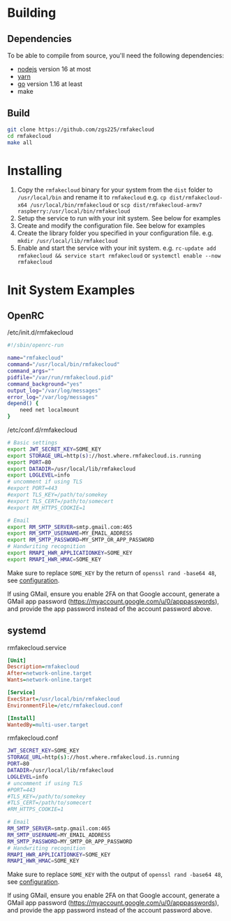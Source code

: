 Building
========

Dependencies
------------

To be able to compile from source, you'll need the following dependencies:

* [nodejs](https://nodejs.org) version 16 at most
* [yarn](https://yarnpkg.com/)
* [go](https://go.dev/) version 1.16 at least
* make

Build
-----

```sh
git clone https://github.com/zgs225/rmfakecloud
cd rmfakecloud
make all
```

Installing
==========

1. Copy the `rmfakecloud` binary for your system from the `dist` folder to `/usr/local/bin` and rename it to `rmfakecloud`
   e.g. `cp dist/rmfakecloud-x64 /usr/local/bin/rmfakecloud`
   or `scp dist/rmfakecloud-armv7 raspberry:/usr/local/bin/rmfakecloud`
2. Setup the service to run with your init system. See below for examples
3. Create and modify the configuration file. See below for examples
4. Create the library folder you specified in your configuration file.
   e.g. `mkdir /usr/local/lib/rmfakecloud`
5. Enable and start the service with your init system.
   e.g. `rc-update add rmfakecloud && service start rmfakecloud` or `systemctl enable --now rmfakecloud`

Init System Examples
====================

OpenRC
------

/etc/init.d/rmfakecloud

```sh
#!/sbin/openrc-run

name="rmfakecloud"
command="/usr/local/bin/rmfakecloud"
command_args=""
pidfile="/var/run/rmfakecloud.pid"
command_background="yes"
output_log="/var/log/messages"
error_log="/var/log/messages"
depend() {
    need net localmount
}
```

/etc/conf.d/rmfakecloud

```sh
# Basic settings
export JWT_SECRET_KEY=SOME_KEY
export STORAGE_URL=http(s)://host.where.rmfakecloud.is.running
export PORT=80
export DATADIR=/usr/local/lib/rmfakecloud
export LOGLEVEL=info
# uncomment if using TLS
#export PORT=443
#export TLS_KEY=/path/to/somekey
#export TLS_CERT=/path/to/somecert
#export RM_HTTPS_COOKIE=1

# Email
export RM_SMTP_SERVER=smtp.gmail.com:465
export RM_SMTP_USERNAME=MY_EMAIL_ADDRESS
export RM_SMTP_PASSWORD=MY_SMTP_OR_APP_PASSWORD
# Handwriting recognition
export RMAPI_HWR_APPLICATIONKEY=SOME_KEY
export RMAPI_HWR_HMAC=SOME_KEY
```

Make sure to replace `SOME_KEY` by the return of `openssl rand -base64 48`, see [configuration](configuration.md).

If using GMail, ensure you enable 2FA on that Google account, generate a GMail app password (https://myaccount.google.com/u/0/apppasswords), and provide the app password instead of the account password above.

systemd
-------

rmfakecloud.service

```ini
[Unit]
Description=rmfakecloud
After=network-online.target
Wants=network-online.target

[Service]
ExecStart=/usr/local/bin/rmfakecloud
EnvironmentFile=/etc/rmfakecloud.conf

[Install]
WantedBy=multi-user.target

```

rmfakecloud.conf

```sh
JWT_SECRET_KEY=SOME_KEY
STORAGE_URL=http(s)://host.where.rmfakecloud.is.running
PORT=80
DATADIR=/usr/local/lib/rmfakecloud
LOGLEVEL=info
# uncomment if using TLS
#PORT=443
#TLS_KEY=/path/to/somekey
#TLS_CERT=/path/to/somecert
#RM_HTTPS_COOKIE=1

# Email
RM_SMTP_SERVER=smtp.gmail.com:465
RM_SMTP_USERNAME=MY_EMAIL_ADDRESS
RM_SMTP_PASSWORD=MY_SMTP_OR_APP_PASSWORD
# Handwriting recognition
RMAPI_HWR_APPLICATIONKEY=SOME_KEY
RMAPI_HWR_HMAC=SOME_KEY
```

Make sure to replace `SOME_KEY` with the output of `openssl rand -base64 48`, see [configuration](configuration.md).

If using GMail, ensure you enable 2FA on that Google account, generate a GMail app password (https://myaccount.google.com/u/0/apppasswords), and provide the app password instead of the account password above.
